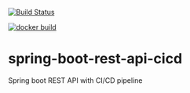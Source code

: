 
[![Build Status](https://travis-ci.org/rgederin/spring-boot-rest-api-cicd.svg?branch=master)](https://travis-ci.org/rgederin/spring-boot-rest-api-cicd)

[![docker build](https://img.shields.io/docker/cloud/build/fanjups/cicd-applied-to-spring-boot-java-app)](https://hub.docker.com/repository/docker/rgederin/rest-api)

# spring-boot-rest-api-cicd
Spring boot REST API with CI/CD pipeline
